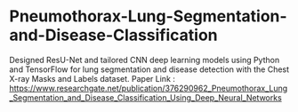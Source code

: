 # Pneumothorax-Lung-Segmentation-and-Disease-Classification
Designed ResU-Net and tailored CNN deep learning models using Python and TensorFlow for lung segmentation and disease detection with the Chest X-ray Masks and Labels dataset.
Paper Link : https://www.researchgate.net/publication/376290962_Pneumothorax_Lung_Segmentation_and_Disease_Classification_Using_Deep_Neural_Networks
